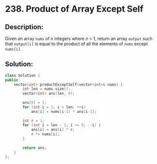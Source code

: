 # 238. Product of Array Except Self

## Description:

Given an array `nums` of *n* integers where *n* > 1,  return an array `output` such that `output[i]` is equal to the product of all the elements of `nums` except `nums[i]`.

## Solution:

```c++
class Solution {
public:
    vector<int> productExceptSelf(vector<int>& nums) {
        int len = nums.size();
        vector<int> ans(len, 0);
        
        ans[0] = 1;
        for (int i = 1; i < len; ++i)
            ans[i] = nums[i-1] * ans[i-1];
        
        int r = 1;
        for (int i = len - 1; i >= 0; --i) {
            ans[i] = ans[i] * r;
            r *= nums[i];
        }
        
        return ans;
    }
};
```

<!-- remark：

-  -->
